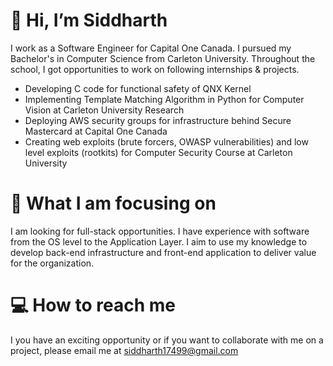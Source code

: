 # 👋 Hi, I’m Siddharth

I work as a Software Engineer for Capital One Canada.
I pursued my Bachelor's in Computer Science from Carleton University. Throughout the school, I got opportunities to work on following internships & projects. 

- Developing C code for functional safety of QNX Kernel 
- Implementing Template Matching Algorithm in Python for Computer Vision at Carleton University Research
- Deploying AWS security groups for infrastructure behind Secure Mastercard at Capital One Canada
- Creating web exploits (brute forcers, OWASP vulnerabilities) and low level exploits (rootkits) for Computer Security Course at Carleton University 

# 🎯 What I am focusing on 
I am looking for full-stack opportunities. I have experience with software from the OS level to the Application Layer. I aim to use my knowledge to develop back-end infrastructure and front-end application to deliver value for the organization. 

# 💻 How to reach me 
I you have an exciting opportunity or if you want to collaborate with me on a project, please email me at siddharth17499@gmail.com

<!---
schadha17/schadha17 is a ✨ special ✨ repository because its `README.md` (this file) appears on your GitHub profile.
You can click the Preview link to take a look at your changes.
--->
